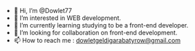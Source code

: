 - 👋 Hi, I’m @Dowlet77
- 👀 I’m interested in WEB development.
- 🌱 I’m currently learning studying to be a front-end developer.
- 💞️ I’m looking for collaboration on front-end development.
- 📫 How to reach me : dowletgeldigarabatyrow@gmail.com

<!---
Dowlet77/Dowlet77 is a ✨ special ✨ repository because its `README.md` (this file) appears on your GitHub profile.
You can click the Preview link to take a look at your changes.
--->
